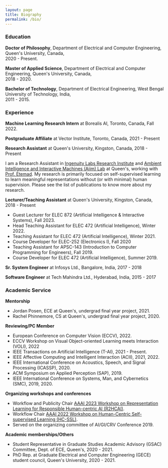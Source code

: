 ```yaml
---
layout: page
title: Biography
permalink: /bio/
---
```


<a name="/education"></a>

### Education

**Doctor of Philosophy**, Department of Electrical and Computer Engineering, Queen's University, Canada, <br> 2020 - Present.

**Master of Applied Science**, Department of Electrical and Computer Engineering, Queen's University, Canada, <br> 2018 - 2020.

**Bachelor of Technology**, Department of Electrical Engineering, West Bengal University of Technology, India, <br> 2011 - 2015.

<a name="/experience"></a>

### Experience

**Machine Learning Research Intern** at Borealis AI, Toronto, Canada, Fall 2022.

**Postgraduate Affiliate** at Vector Institute, Toronto, Canada, 2021 - Present

**Research Assistant** at Queen's University, Kingston, Canada, 2018 - Present

I am a Research Assistant in [Ingenuity Labs Research Institute](https://ingenuitylabs.queensu.ca/) and [Ambient Intelligence and Interactive Machines (Aiim) Lab](https://www.aiimlab.com/) at Queen's, working with [Prof. Etemad](https://www.aiimlab.com/director). My research is primarily focused on self-supervised learning to learn meaningful representations without (or with minimal) human supervision. Please see the list of publications to know more about my research.

**Lecturer/Teaching Assistant** at Queen's University, Kingston, Canada, 2018 - Present

<!-- - Head Teaching Assistant for ELEC 472 (Artificial Intelligence), Winter 2023. -->
- Guest Lecturer for ELEC 872 (Artificial Intelligence & Interactive Systems), Fall 2023. 
- Head Teaching Assistant for ELEC 472 (Artificial Intelligence), Winter 2022.
- Teaching Assistant for ELEC 472 (Artificial Intelligence), Winter 2021.
- Course Developer for ELEC-252 (Electronics I), Fall 2020
- Teaching Assistant for APSC-143 (Introduction to Computer Programming for Engineers), Fall 2019.
- Course Developer for ELEC 472 (Artificial Intelligence), Summer 2019.

**Sr. System Engineer** at Infosys Ltd., Bangalore, India, 2017 - 2018

**Software Engineer** at Tech Mahindra Ltd., Hyderabad, India, 2015 - 2017

<a name="/academic_service"></a>

### Academic Service 

**Mentorship**
- Jordan Posen, ECE at Queen's, undergrad final year project, 2021.
- Rachel Phinnemore, CS at Queen's, undergrad final year project, 2020.

**Reviewing/PC Member**
- European Conference on Computer Vision (ECCV), 2022.
- ECCV Workshop on Visual Object-oriented Learning meets Interaction (VOLI), 2022
- IEEE Transactions on Artificial Intelligence (T-AI), 2021 - Present.
- IEEE Affective Computing and Intelligent Interaction (ACII), 2021, 2022.
- IEEE International Conference on Acoustics, Speech, and Signal Processing (ICASSP), 2020.
- ACM Symposium on Applied Perception (SAP), 2019.
- IEEE International Conference on Systems, Man, and Cybernetics (SMC), 2019, 2020.

**Organizing workshops and conferences**
- Workflow and Publicity Chair [AAAI 2023 Workshop on Representation Learning for Responsible Human-centric AI (R2HCAI)](https://r2hcai.github.io/AAAI-23/). 
- Workflow Chair [AAAI 2022 Workshop on Human-Centric Self-supervised Learning (HC-SSL)](https://hcssl.github.io/AAAI-22/). 
- Served on the organizing committee of AI/GI/CRV Conference 2019.

**Academic memberships/Others**
- Student Representative in Graduate Studies Academic Advisory (GSAC) Committee, Dept. of ECE, Queen's, 2020 - 2021.
- PhD Rep. at Graduate Electrical and Computer Engineering (GECE) student council, Queen's University, 2020 - 2021.
<!-- - Member of IEEE Signal Processing Society (IEEE SPS), 2020 - 2021. -->
<!-- - IEEE Graduate Student Member 2020 - Present. -->
<!-- - Student member of Association for the Advancement of Affective Computing (AAAC), 2019 - 2021. -->

<!-- ### Talks/Presentations

- Poster presentation at Robotics and AI Symposium, Ingunity Labs, 2022. **Honourable Mention**
- Poster presentation at FEAS Research Symposium, Queen’s University, Canada, 2022. **Honourable Mention**
- Poster presentation at Robotics and AI Symposium, Ingunity Labs, 2021. **Best Poster Award**
- Paper talk at AAAI, 2021.
- Paper talk at ICASSP, 2020.
- Poster presentation at FEAS Research Symposium, Queen’s University, Canada, 2019.
- Paper talk at ACII, 2019.
 -->
